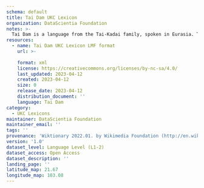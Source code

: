 ```yaml
---
schema: default
title: Tai Dam UKC Lexicon
organization: DataScientia Foundation
notes: >-
  Tai Dam is a language from the Tai-Kadai family, spoken in Eurasia. The UKC Lexicon of Tai Dam is represented as a lexico-semantic network. It consists of words, word senses, synsets, as well as sense-level and synset-level relationships.
resources:
  - name: Tai Dam UKC Lexicon LMF format
    url: >-
      
    format: xml
    license: https://creativecommons.org/licenses/by-nc-sa/4.0/
    last_updated: 2023-04-12
    created: 2023-04-12
    size: 0
    release_date: 2023-04-12
    distribution_document: ''
    language: Tai Dam
category:
  - UKC Lexicons
maintainer: DataScientia Foundation
maintainer_email: ''
tags: ''
provenance: 'Wiktionary 2022.01. by Wikimedia Foundation (http://en.wiktionary.org); CogNet 2.1 by Khuyagbaatar Batsuren, National University of Mongolia (http://cognet.ukc.disi.unitn.it); Princeton WordNet 2.1 by Princeton University (https://wordnet.princeton.edu)'
version: '1.0'
dataset_level: Language Level (L1-2)
dataset_access: Open Access
dataset_description: ''
landing_page: ''
latitude_map: 21.67
longitude_map: 103.08
---
```

